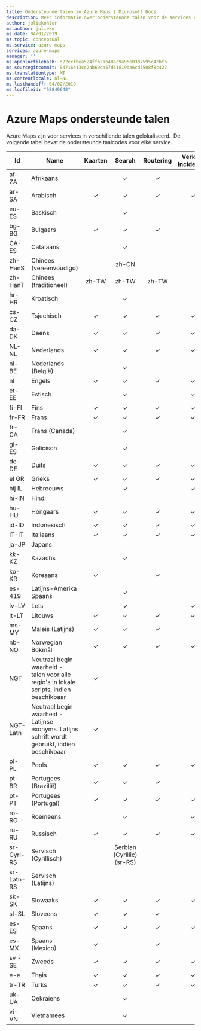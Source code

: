 ```yaml
---
title: Ondersteunde talen in Azure Maps | Microsoft Docs
description: Meer informatie over ondersteunde talen voor de services van Azure Maps
author: juliekohler
ms.author: julieko
ms.date: 04/01/2019
ms.topic: conceptual
ms.service: azure-maps
services: azure-maps
manager: ''
ms.openlocfilehash: d22ecfbea524ffb2ab48ac9a95e03d7595c4cbfb
ms.sourcegitcommit: 04716e13cc2ab69da57d61819da6cd5508f8c422
ms.translationtype: MT
ms.contentlocale: nl-NL
ms.lasthandoff: 04/02/2019
ms.locfileid: "58849648"
---
```

# <a name="azure-maps-supported-languages"></a>Azure Maps ondersteunde talen
Azure Maps zijn voor services in verschillende talen gelokaliseerd.  De volgende tabel bevat de ondersteunde taalcodes voor elke service.  
  

| Id         | Name                   |  Kaarten | Search | Routering | Verkeer incidenten | Kaartbesturingselement JS | Tijdzone |
|------------|------------------------|:-----:|:------:|:-------:|:-----------------:|:--------------:|:---------:|
| af-ZA      | Afrikaans              |       |    ✓   |    ✓    |                   |                |     ✓     |
| ar-SA      | Arabisch                 |   ✓   |    ✓   |    ✓    |         ✓         |        ✓       |     ✓     |
| eu-ES      | Baskisch                 |       |    ✓   |         |                   |                |     ✓     |
| bg-BG      | Bulgaars              |   ✓   |    ✓   |    ✓    |                   |        ✓       |     ✓     |
| CA-ES      | Catalaans                |       |    ✓   |         |                   |                |     ✓     |
| zh-HanS    | Chinees (vereenvoudigd)   |       |  zh-CN |         |                   |                |     ✓     |
| zh-HanT    | Chinees (traditioneel)  | zh-TW |  zh-TW |  zh-TW  |                   |      Zh-TW     |     ✓     |
| hr-HR      | Kroatisch               |       |    ✓   |         |                   |                |     ✓     |
| cs-CZ      | Tsjechisch                  |   ✓   |    ✓   |    ✓    |         ✓         |        ✓       |     ✓     |
| da-DK      | Deens                 |   ✓   |    ✓   |    ✓    |         ✓         |        ✓       |     ✓     |
| NL-NL      | Nederlands                  |   ✓   |    ✓   |    ✓    |         ✓         |        ✓       |     ✓     |
| nl-BE      | Nederlands (België)        |       |    ✓   |         |                   |                |     ✓     |
| nl         | Engels                |   ✓   |    ✓   |    ✓    |         ✓         |        ✓       |     ✓     |
| et-EE      | Estisch               |       |    ✓   |         |         ✓         |                |     ✓     |
| fi-FI      | Fins                |   ✓   |    ✓   |    ✓    |         ✓         |        ✓       |     ✓     |
| fr-FR      | Frans                 |   ✓   |    ✓   |    ✓    |         ✓         |        ✓       |     ✓     |
| fr-CA      | Frans (Canada)      |       |    ✓   |         |                   |                |     ✓     |
| gl-ES      | Galicisch               |       |    ✓   |         |                   |                |     ✓     |
| de-DE      | Duits                 |   ✓   |    ✓   |    ✓    |         ✓         |        ✓       |     ✓     |
| el GR      | Grieks                  |   ✓   |    ✓   |    ✓    |         ✓         |        ✓       |     ✓     |
| hij IL      | Hebreeuws                 |       |    ✓   |         |         ✓         |                |     ✓     |
| hi-IN      | Hindi                  |       |        |         |                   |                |     ✓     |
| hu-HU      | Hongaars              |   ✓   |    ✓   |    ✓    |         ✓         |        ✓       |     ✓     |
| id-ID      | Indonesisch             |   ✓   |    ✓    |    ✓    |         ✓         |        ✓       |     ✓     |
| IT-IT      | Italiaans                |   ✓   |    ✓   |    ✓    |         ✓         |        ✓       |     ✓     |
| ja-JP      | Japans               |       |        |         |                   |                |     ✓     |
| kk-KZ      | Kazachs                 |       |    ✓   |         |                   |                |     ✓     |
| ko-KR      | Koreaans                 |   ✓   |        |    ✓    |                   |        ✓       |     ✓     |
| es-419     | Latijns-Amerika Spaans |       |    ✓   |         |                   |                |     ✓     |
| lv-LV      | Lets                |       |    ✓   |         |         ✓         |                |     ✓     |
| lt-LT      | Litouws             |   ✓   |    ✓   |    ✓    |         ✓         |        ✓       |     ✓     |
| ms-MY      | Maleis (Latijns)          |   ✓   |    ✓   |    ✓    |                   |        ✓       |     ✓     |
| nb-NO      | Norwegian Bokmål       |   ✓   |    ✓   |    ✓    |         ✓         |        ✓       |     ✓     |
| NGT        | Neutraal begin waarheid - talen voor alle regio's in lokale scripts, indien beschikbaar |   ✓     |        |         |                   |      ✓          |         |
| NGT-Latn   | Neutraal begin waarheid - Latijnse exonyms. Latijns schrift wordt gebruikt, indien beschikbaar |   ✓     |        |         |                   |        ✓         |          |
| pl-PL      | Pools                 |   ✓   |    ✓   |    ✓    |         ✓         |        ✓       |     ✓     |
| pt-BR      | Portugees (Brazilië)    |   ✓   |    ✓   |    ✓    |                   |        ✓       |     ✓     |
| pt-PT      | Portugees (Portugal)  |   ✓   |    ✓   |    ✓    |         ✓         |        ✓       |     ✓     |
| ro-RO      | Roemeens               |       |    ✓    |         |         ✓         |                |     ✓     |
| ru-RU      | Russisch                |   ✓   |    ✓   |    ✓    |         ✓         |        ✓       |     ✓     |
| sr-Cyrl-RS | Servisch (Cyrillisch)     |       |    Serbian (Cyrillic) (sr-RS)   |         |                   |                |     ✓     |
| sr-Latn-RS | Servisch (Latijns)        |       |        |         |                   |                |     ✓     |
| sk-SK      | Slowaaks              |   ✓   |    ✓   |    ✓    |         ✓         |        ✓       |     ✓     |
| sl-SL      | Sloveens              |   ✓   |    ✓   |    ✓    |                   |        ✓       |     ✓     |
| es-ES      | Spaans                |   ✓   |    ✓   |    ✓    |         ✓         |        ✓       |     ✓     |
| es-MX      | Spaans (Mexico)       |   ✓   |        |    ✓    |                   |        ✓       |     ✓     |
| sv -SE     | Zweeds                |   ✓   |    ✓   |    ✓    |         ✓         |        ✓       |     ✓     |
| e-e      | Thais                   |   ✓   |    ✓   |    ✓    |         ✓         |        ✓       |     ✓     |
| tr-TR      | Turks                |   ✓   |    ✓   |    ✓    |         ✓         |        ✓       |     ✓     |
| uk-UA      | Oekraïens               |       |    ✓   |         |                   |                |     ✓     |
| vi-VN      | Vietnamees             |       |    ✓   |         |                   |                |     ✓     |

